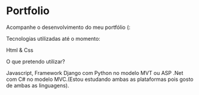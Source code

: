 # Portfolio


Acompanhe o desenvolvimento do meu portfólio (:


Tecnologias utilizadas até o momento:

Html & Css

O que pretendo utilizar?

Javascript,
Framework Django com Python no modelo MVT ou ASP .Net com C# no modelo MVC.(Estou estudando ambas as plataformas pois gosto de ambas as linguagens).

